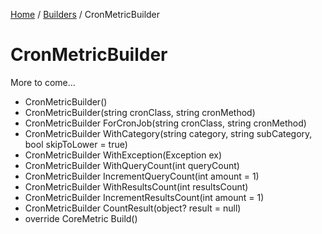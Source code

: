 [Home](/README.md) / [Builders](/docs/builders/README.md) / CronMetricBuilder

# CronMetricBuilder
More to come...

- CronMetricBuilder()
- CronMetricBuilder(string cronClass, string cronMethod)
- CronMetricBuilder ForCronJob(string cronClass, string cronMethod)
- CronMetricBuilder WithCategory(string category, string subCategory, bool skipToLower = true)
- CronMetricBuilder WithException(Exception ex)
- CronMetricBuilder WithQueryCount(int queryCount)
- CronMetricBuilder IncrementQueryCount(int amount = 1)
- CronMetricBuilder WithResultsCount(int resultsCount)
- CronMetricBuilder IncrementResultsCount(int amount = 1)
- CronMetricBuilder CountResult(object? result = null)
- override CoreMetric Build()

